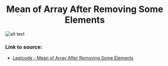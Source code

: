 <h1 align="center">Mean of Array After Removing Some Elements</h1>

![alt text](https://images2.imgbox.com/be/44/u9oBs4c1_o.png?raw=true)

### Link to source: 
- <a href="https://leetcode.com/problems/mean-of-array-after-removing-some-elements/">Leetcode - Mean of Array After Removing Some Elements</a>

